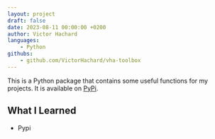 ```yaml
---
layout: project
draft: false
date: 2023-08-11 00:00:00 +0200
author: Victor Hachard
languages:
    - Python
githubs: 
    - github.com/VictorHachard/vha-toolbox
---
```


This is a Python package that contains some useful functions for my projects. It is available on [PyPi](https://pypi.org/project/vha-toolbox/).

## What I Learned

- Pypi
